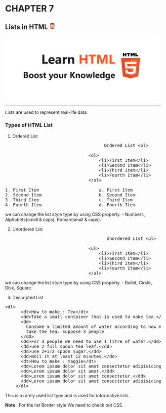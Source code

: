 # CHAPTER 7
## Lists in HTML <img src="https://github.com/Ninja-Vikash/Assets/blob/main/Asset%20Icon/htmlLogo.png" height="20px" />
![Banner](https://github.com/Ninja-Vikash/Assets/blob/main/HTML%20Assets/HTML.png)
<hr>
Lists are used to represent real-life data.
<br>

### Types of HTML List

1. Ordered List
<pre>
                                      Ordered List &ltol&gt

                                &ltol&gt
                                    &ltli&gtFirst Item&lt/li&gt
                                    &ltli&gtSecond Item&lt/li&gt
                                    &ltli&gtThird Item&lt/li&gt
                                    &ltli&gtFourth Item&lt/li&gt
                                &lt/ol&gt

1. First Item                       a. First Item                      I. First Item
2. Second Item                      b. Second Item                     II. Second Item
3. Third Item                       c. Third Item                      III. Third Item
4. Fourth Item                      d. Fourth Item                     IV. Fourth Item
</pre>
we can change the list style type by using CSS property. - Numbers, Alphabets(small & caps), Roman(small & caps).

2. Unordered List
<pre>
                                       Unordered List &ltul&gt
                                
                                &ltul&gt
                                    &ltli&gtFirst Item&lt/li&gt
                                    &ltli&gtSecond Item&lt/li&gt
                                    &ltli&gtThird Item&lt/li&gt
                                    &ltli&gtFourth Item&lt/li&gt
                                &lt/ul&gt
</pre>
we can change the list style type by using CSS property. - Bullet, Circle, Disk, Square.

3. Descripted List
<pre>
&ltdl&gt
      &ltdt&gtHow to make : Tea&lt/dt&gt
      &ltdd&gtTake a small container that is used to make tea.&lt/dd&gt
      &ltdd&gt
        Consume a limited amount of water according to how many people want to
        take the tea. suppose 3 people
      &lt/dd&gt
      &ltdd&gtFor 3 people we need to use 1 litre of water.&lt/dd&gt
      &ltdd&gtuse 2 full spoon tea leaf.&lt/dd&gt
      &ltdd&gtuse 2+1/2 spoon sugar.&lt/dd&gt
      &ltdd&gtBoil it at least 12 minutes.&lt/dd&gt
      &ltdt&gtHow to make : maggie&lt/dt&gt
      &ltdd&gtLorem ipsum dolor sit amet consectetur adipisicing.&lt/dd&gt
      &ltdd&gtLorem ipsum dolor sit amet.&lt/dd&gt
      &ltdd&gtLorem ipsum dolor sit amet consectetur.&lt/dd&gt
      &ltdd&gtLorem ipsum dolor sit amet consectetur adipisicing.&lt/dd&gt
    &lt/dl&gt
</pre>
This is a rarely used list type and is used for informative lists. <br>

**Note** : For the list Border style We need to check out CSS.

